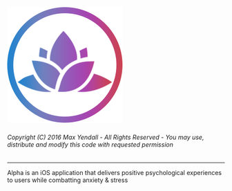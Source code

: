 ![alt tag](https://github.com/Yendall/Alpha/blob/master/Alpha/Assets.xcassets/Home_Photos/Home_Logo.imageset/Home_Logo-1.png)
------
###### Copyright (C) 2016 Max Yendall - All Rights Reserved - You may use, distribute and modify this code with requested permission
------
Alpha is an iOS application that delivers positive psychological experiences to users while combatting anxiety &amp; stress
